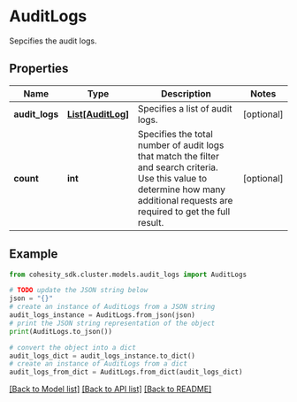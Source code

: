 # AuditLogs

Sepcifies the audit logs.

## Properties

Name | Type | Description | Notes
------------ | ------------- | ------------- | -------------
**audit_logs** | [**List[AuditLog]**](AuditLog.md) | Specifies a list of audit logs. | [optional] 
**count** | **int** | Specifies the total number of audit logs that match the filter and search criteria. Use this value to determine how many additional requests are required to get the full result. | [optional] 

## Example

```python
from cohesity_sdk.cluster.models.audit_logs import AuditLogs

# TODO update the JSON string below
json = "{}"
# create an instance of AuditLogs from a JSON string
audit_logs_instance = AuditLogs.from_json(json)
# print the JSON string representation of the object
print(AuditLogs.to_json())

# convert the object into a dict
audit_logs_dict = audit_logs_instance.to_dict()
# create an instance of AuditLogs from a dict
audit_logs_from_dict = AuditLogs.from_dict(audit_logs_dict)
```
[[Back to Model list]](../README.md#documentation-for-models) [[Back to API list]](../README.md#documentation-for-api-endpoints) [[Back to README]](../README.md)


